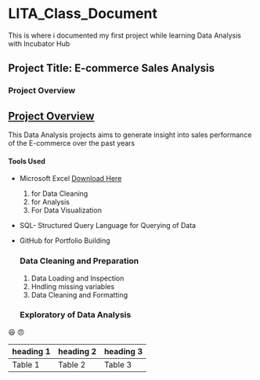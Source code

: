 # LITA_Class_Document
This is where i documented my first project while learning Data Analysis with Incubator Hub
## Project Title: E-commerce Sales Analysis

### Project Overview

[Project Overview](#project-overview)
----
This Data Analysis projects aims to generate insight into sales performance of the E-commerce over the past years


#### Tools Used
- Microsoft Excel [Download Here](https://www.microsoft.com)
  1. for Data Cleaning
  2. for Analysis
  3. For Data Visualization

- SQL- Structured Query Language for Querying of Data
- GitHub for Portfolio Building


  ### Data Cleaning and Preparation
  1. Data Loading and Inspection
  2. Hndling missing variables
  3. Data Cleaning and Formatting

  ### Exploratory of Data Analysis
😆
😠

|heading 1|heading 2|heading 3|
|----------|-----------|----------|
|Table 1|Table 2|Table 3|
